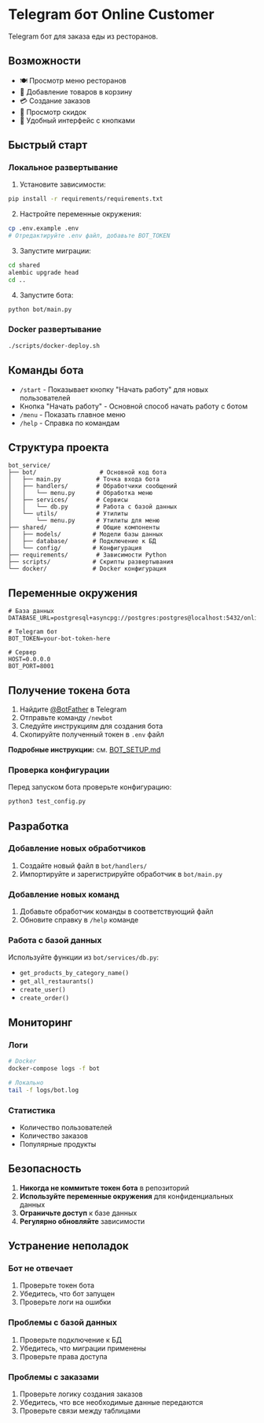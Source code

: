 # Telegram бот Online Customer

Telegram бот для заказа еды из ресторанов.

## Возможности

- 🍽️ Просмотр меню ресторанов
- 🛒 Добавление товаров в корзину
- 💳 Создание заказов
- 🎯 Просмотр скидок
- 📱 Удобный интерфейс с кнопками

## Быстрый старт

### Локальное развертывание

1. Установите зависимости:
```bash
pip install -r requirements/requirements.txt
```

2. Настройте переменные окружения:
```bash
cp .env.example .env
# Отредактируйте .env файл, добавьте BOT_TOKEN
```

3. Запустите миграции:
```bash
cd shared
alembic upgrade head
cd ..
```

4. Запустите бота:
```bash
python bot/main.py
```

### Docker развертывание

```bash
./scripts/docker-deploy.sh
```

## Команды бота

- `/start` - Показывает кнопку "Начать работу" для новых пользователей
- Кнопка "Начать работу" - Основной способ начать работу с ботом
- `/menu` - Показать главное меню
- `/help` - Справка по командам

## Структура проекта

```
bot_service/
├── bot/                  # Основной код бота
│   ├── main.py          # Точка входа бота
│   ├── handlers/        # Обработчики сообщений
│   │   └── menu.py      # Обработка меню
│   ├── services/        # Сервисы
│   │   └── db.py        # Работа с базой данных
│   └── utils/           # Утилиты
│       └── menu.py      # Утилиты для меню
├── shared/              # Общие компоненты
│   ├── models/         # Модели базы данных
│   ├── database/       # Подключение к БД
│   └── config/         # Конфигурация
├── requirements/        # Зависимости Python
├── scripts/            # Скрипты развертывания
└── docker/             # Docker конфигурация
```

## Переменные окружения

```env
# База данных
DATABASE_URL=postgresql+asyncpg://postgres:postgres@localhost:5432/online_customer

# Telegram бот
BOT_TOKEN=your-bot-token-here

# Сервер
HOST=0.0.0.0
BOT_PORT=8001
```

## Получение токена бота

1. Найдите [@BotFather](https://t.me/BotFather) в Telegram
2. Отправьте команду `/newbot`
3. Следуйте инструкциям для создания бота
4. Скопируйте полученный токен в `.env` файл

**Подробные инструкции:** см. [BOT_SETUP.md](../BOT_SETUP.md)

### Проверка конфигурации

Перед запуском бота проверьте конфигурацию:
```bash
python3 test_config.py
```

## Разработка

### Добавление новых обработчиков

1. Создайте новый файл в `bot/handlers/`
2. Импортируйте и зарегистрируйте обработчик в `bot/main.py`

### Добавление новых команд

1. Добавьте обработчик команды в соответствующий файл
2. Обновите справку в `/help` команде

### Работа с базой данных

Используйте функции из `bot/services/db.py`:
- `get_products_by_category_name()`
- `get_all_restaurants()`
- `create_user()`
- `create_order()`

## Мониторинг

### Логи
```bash
# Docker
docker-compose logs -f bot

# Локально
tail -f logs/bot.log
```

### Статистика
- Количество пользователей
- Количество заказов
- Популярные продукты

## Безопасность

1. **Никогда не коммитьте токен бота** в репозиторий
2. **Используйте переменные окружения** для конфиденциальных данных
3. **Ограничьте доступ** к базе данных
4. **Регулярно обновляйте** зависимости

## Устранение неполадок

### Бот не отвечает
1. Проверьте токен бота
2. Убедитесь, что бот запущен
3. Проверьте логи на ошибки

### Проблемы с базой данных
1. Проверьте подключение к БД
2. Убедитесь, что миграции применены
3. Проверьте права доступа

### Проблемы с заказами
1. Проверьте логику создания заказов
2. Убедитесь, что все необходимые данные передаются
3. Проверьте связи между таблицами
